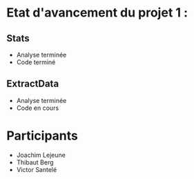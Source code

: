 # Etat d'avancement du projet 1 :
## Stats
 - Analyse terminée
 - Code terminé
## ExtractData
 - Analyse terminée
 - Code en cours

# Participants
 - Joachim Lejeune
 - Thibaut Berg
 - Victor Santelé
